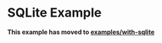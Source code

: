 # SQLite Example

**This example has moved to [examples/with-sqlite](https://github.com/expo/examples/tree/master/with-sqlite)**
